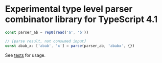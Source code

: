 # Experimental type level parser combinator library for TypeScript 4.1

```typescript
const parser_ab = rep0(read('a', 'b'))

// [parse result, not consumed input]
const abab_x: ['abab', 'x'] = parse(parser_ab, 'ababx', {})
```

See [tests](src/index.test.ts) for usage.
